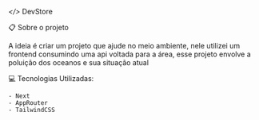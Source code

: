 *</>* DevStore

📋 Sobre o projeto

A ideia é criar um projeto que ajude no meio ambiente, nele utilizei um frontend consumindo uma api voltada para a área,
esse projeto envolve a poluição dos oceanos e sua situação atual

💻 Tecnologias Utilizadas:

```
- Next
- AppRouter
- TailwindCSS
```
    
